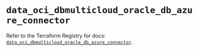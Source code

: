 # `data_oci_dbmulticloud_oracle_db_azure_connector`

Refer to the Terraform Registry for docs: [`data_oci_dbmulticloud_oracle_db_azure_connector`](https://registry.terraform.io/providers/oracle/oci/7.19.0/docs/data-sources/dbmulticloud_oracle_db_azure_connector).
